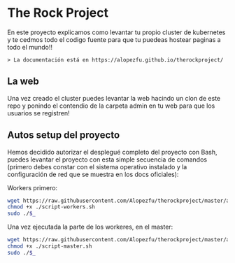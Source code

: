 # The Rock Project

En este proyecto explicamos como levantar tu propio cluster de kubernetes y te cedmos todo el codigo fuente para que tu puedeas hostear paginas a todo el mundo!!

	> La documentación está en https://alopezfu.github.io/therockproject/

## La web

Una vez creado el cluster puedes levantar la web hacindo un clon de este repo y ponindo el contendio de la carpeta admin en tu web para que los usuarios se registren!

## Autos setup del proyecto

Hemos decidido autorizar el desplegué completo del proyecto con Bash, puedes levantar el proyecto con esta simple secuencia de comandos (primero debes constar con el sistema operativo instalado y la configuración de red que se muestra en los docs oficiales):

Workers primero:
```bash
wget https://raw.githubusercontent.com/Alopezfu/therockproject/master/autosetup/script-workers.sh
chmod +x ./script-workers.sh
sudo ./$_
```

Una vez ejecutada la parte de los workeres, en el master:
```bash
wget https://raw.githubusercontent.com/Alopezfu/therockproject/master/autosetup/script-master.sh
chmod +x ./script-master.sh
sudo ./$_
```
